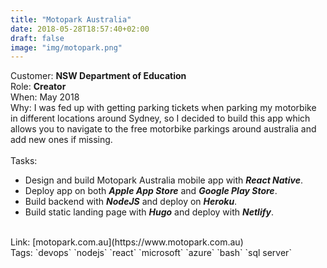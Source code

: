 ```yaml
---
title: "Motopark Australia"
date: 2018-05-28T18:57:40+02:00
draft: false
image: "img/motopark.png"
---
```


Customer: **NSW Department of Education**<br>
Role: **Creator**<br>
When: May 2018<br>
Why: I was fed up with getting parking tickets when parking my motorbike in different locations around Sydney, so I decided to build this app which allows you to navigate to the free motorbike parkings around australia and add new ones if missing.<br>
<br>Tasks:<br>
- Design and build Motopark Australia mobile app with ***React Native***.<br>
- Deploy app on both ***Apple App Store*** and ***Google Play Store***.<br>
- Build backend with ***NodeJS*** and deploy on ***Heroku***.<br>
- Build static landing page with ***Hugo*** and deploy with ***Netlify***.<br>
<br>
Link: [motopark.com.au](https://www.motopark.com.au)<br>
Tags: `devops` `nodejs` `react` `microsoft` `azure` `bash` `sql server`
